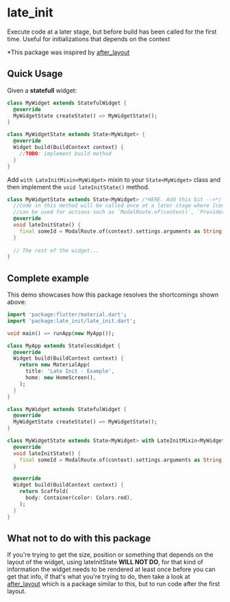 # late_init

Execute code at a later stage, but before build has been called for the first time. Useful for initializations that depends on the context

*This package was inspired by [after_layout](https://pub.dev/packages/after_layout)

## Quick Usage

Given a **statefull** widget:

```dart
class MyWidget extends StatefulWidget {
  @override
  MyWidgetState createState() => MyWidgetState();
}

class MyWidgetState extends State<MyWidget> {
  @override
  Widget build(BuildContext context) {
    //TODO: implement build method
  }
}
```

Add `with LateInitMixin<MyWidget>` mixin to your `State<MyWidget>` class and then implement the `void lateInitState()` method.

```dart
class MyWidgetState extends State<MyWidget> /*HERE. Add this bit -->*/ with LateInitMixin<MyWidget> {
  //Code in this method will be called once at a later stage where [context]
  //can be used for actions such as `ModalRoute.of(context)`, `Provider.of<>(context)`
  @override
  void lateInitState() {
    final someId = ModalRoute.of(context).settings.arguments as String;
  }
  
  // The rest of the widget...
}
```

## Complete example

This demo showcases how this package resolves the shortcomings shown above:

```dart
import 'package:flutter/material.dart';
import 'package:late_init/late_init.dart';

void main() => runApp(new MyApp());

class MyApp extends StatelessWidget {
  @override
  Widget build(BuildContext context) {
    return new MaterialApp(
      title: 'Late Init - Example',
      home: new HomeScreen(),
    );
  }
}

class MyWidget extends StatefulWidget {
  @override
  MyWidgetState createState() => MyWidgetState();
}

class MyWidgetState extends State<MyWidget> with LateInitMixin<MyWidget> {
  @override
  void lateInitState() {
    final someId = ModalRoute.of(context).settings.arguments as String;
  }

  @override
  Widget build(BuildContext context) {
    return Scaffold(
      body: Container(color: Colors.red),
    );
  }
}
```

## What not to do with this package
If you're trying to get the size, position or something that depends on the layout of the widget, using lateInitState **WILL NOT DO**, for that kind of information the widget needs to be rendered at least once before you can get that info, if that's what you're trying to do, then take a look at [after_layout](https://pub.dev/packages/after_layout) which is a package similar to this, but to run code after the first layout.
